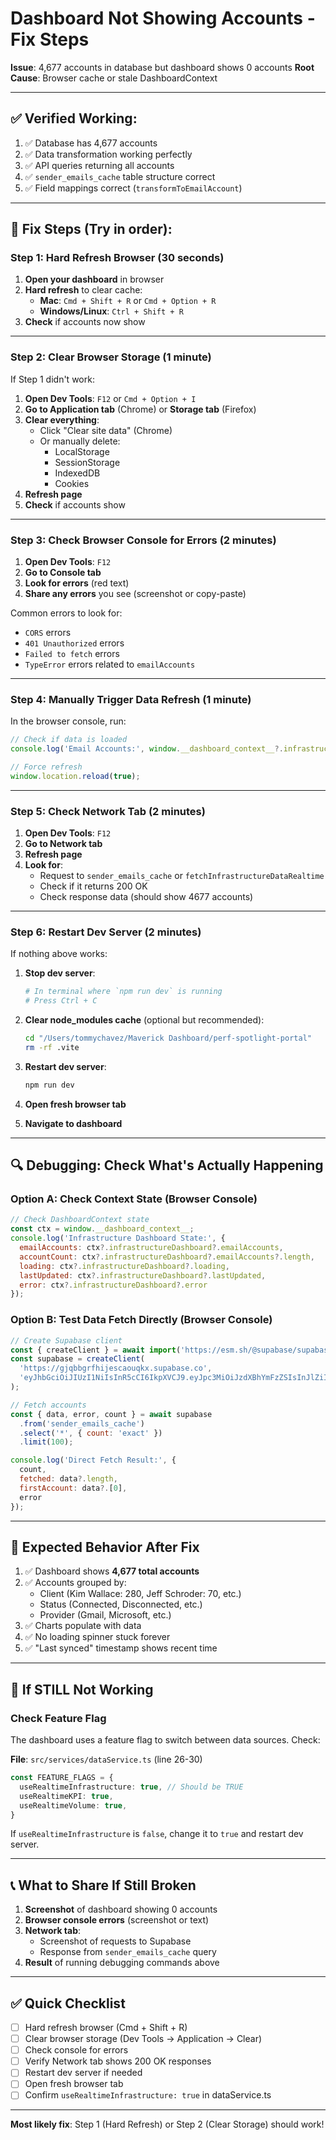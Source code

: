 # Dashboard Not Showing Accounts - Fix Steps

**Issue**: 4,677 accounts in database but dashboard shows 0 accounts
**Root Cause**: Browser cache or stale DashboardContext

---

## ✅ Verified Working:
1. ✅ Database has 4,677 accounts
2. ✅ Data transformation working perfectly
3. ✅ API queries returning all accounts
4. ✅ `sender_emails_cache` table structure correct
5. ✅ Field mappings correct (`transformToEmailAccount`)

---

## 🔧 Fix Steps (Try in order):

### Step 1: Hard Refresh Browser (30 seconds)

1. **Open your dashboard** in browser
2. **Hard refresh** to clear cache:
   - **Mac**: `Cmd + Shift + R` or `Cmd + Option + R`
   - **Windows/Linux**: `Ctrl + Shift + R`
3. **Check** if accounts now show

---

### Step 2: Clear Browser Storage (1 minute)

If Step 1 didn't work:

1. **Open Dev Tools**: `F12` or `Cmd + Option + I`
2. **Go to Application tab** (Chrome) or **Storage tab** (Firefox)
3. **Clear everything**:
   - Click "Clear site data" (Chrome)
   - Or manually delete:
     - LocalStorage
     - SessionStorage
     - IndexedDB
     - Cookies
4. **Refresh page**
5. **Check** if accounts show

---

### Step 3: Check Browser Console for Errors (2 minutes)

1. **Open Dev Tools**: `F12`
2. **Go to Console tab**
3. **Look for errors** (red text)
4. **Share any errors** you see (screenshot or copy-paste)

Common errors to look for:
- `CORS` errors
- `401 Unauthorized` errors
- `Failed to fetch` errors
- `TypeError` errors related to `emailAccounts`

---

### Step 4: Manually Trigger Data Refresh (1 minute)

In the browser console, run:

```javascript
// Check if data is loaded
console.log('Email Accounts:', window.__dashboard_context__?.infrastructureDashboard?.emailAccounts);

// Force refresh
window.location.reload(true);
```

---

### Step 5: Check Network Tab (2 minutes)

1. **Open Dev Tools**: `F12`
2. **Go to Network tab**
3. **Refresh page**
4. **Look for**:
   - Request to `sender_emails_cache` or `fetchInfrastructureDataRealtime`
   - Check if it returns 200 OK
   - Check response data (should show 4677 accounts)

---

### Step 6: Restart Dev Server (2 minutes)

If nothing above works:

1. **Stop dev server**:
   ```bash
   # In terminal where `npm run dev` is running
   # Press Ctrl + C
   ```

2. **Clear node_modules cache** (optional but recommended):
   ```bash
   cd "/Users/tommychavez/Maverick Dashboard/perf-spotlight-portal"
   rm -rf .vite
   ```

3. **Restart dev server**:
   ```bash
   npm run dev
   ```

4. **Open fresh browser tab**
5. **Navigate to dashboard**

---

## 🔍 Debugging: Check What's Actually Happening

### Option A: Check Context State (Browser Console)

```javascript
// Check DashboardContext state
const ctx = window.__dashboard_context__;
console.log('Infrastructure Dashboard State:', {
  emailAccounts: ctx?.infrastructureDashboard?.emailAccounts,
  accountCount: ctx?.infrastructureDashboard?.emailAccounts?.length,
  loading: ctx?.infrastructureDashboard?.loading,
  lastUpdated: ctx?.infrastructureDashboard?.lastUpdated,
  error: ctx?.infrastructureDashboard?.error
});
```

### Option B: Test Data Fetch Directly (Browser Console)

```javascript
// Create Supabase client
const { createClient } = await import('https://esm.sh/@supabase/supabase-js@2');
const supabase = createClient(
  'https://gjqbbgrfhijescaouqkx.supabase.co',
  'eyJhbGciOiJIUzI1NiIsInR5cCI6IkpXVCJ9.eyJpc3MiOiJzdXBhYmFzZSIsInJlZiI6ImdqcWJiZ3JmaGlqZXNjYW91cWt4Iiwicm9sZSI6ImFub24iLCJpYXQiOjE3NTc2MTc1MzAsImV4cCI6MjA3MzE5MzUzMH0.P1CMjUt2VA5Q6d8z82XbyWHAUVWqlluL--Zihs8TzC0'
);

// Fetch accounts
const { data, error, count } = await supabase
  .from('sender_emails_cache')
  .select('*', { count: 'exact' })
  .limit(100);

console.log('Direct Fetch Result:', {
  count,
  fetched: data?.length,
  firstAccount: data?.[0],
  error
});
```

---

## 🎯 Expected Behavior After Fix

1. ✅ Dashboard shows **4,677 total accounts**
2. ✅ Accounts grouped by:
   - Client (Kim Wallace: 280, Jeff Schroder: 70, etc.)
   - Status (Connected, Disconnected, etc.)
   - Provider (Gmail, Microsoft, etc.)
3. ✅ Charts populate with data
4. ✅ No loading spinner stuck forever
5. ✅ "Last synced" timestamp shows recent time

---

## 🚨 If STILL Not Working

### Check Feature Flag

The dashboard uses a feature flag to switch between data sources. Check:

**File**: `src/services/dataService.ts` (line 26-30)

```typescript
const FEATURE_FLAGS = {
  useRealtimeInfrastructure: true, // Should be TRUE
  useRealtimeKPI: true,
  useRealtimeVolume: true,
}
```

If `useRealtimeInfrastructure` is `false`, change it to `true` and restart dev server.

---

## 📞 What to Share If Still Broken

1. **Screenshot** of dashboard showing 0 accounts
2. **Browser console errors** (screenshot or text)
3. **Network tab**:
   - Screenshot of requests to Supabase
   - Response from `sender_emails_cache` query
4. **Result** of running debugging commands above

---

## ✅ Quick Checklist

- [ ] Hard refresh browser (Cmd + Shift + R)
- [ ] Clear browser storage (Dev Tools → Application → Clear)
- [ ] Check console for errors
- [ ] Verify Network tab shows 200 OK responses
- [ ] Restart dev server if needed
- [ ] Open fresh browser tab
- [ ] Confirm `useRealtimeInfrastructure: true` in dataService.ts

---

**Most likely fix**: Step 1 (Hard Refresh) or Step 2 (Clear Storage) should work!
